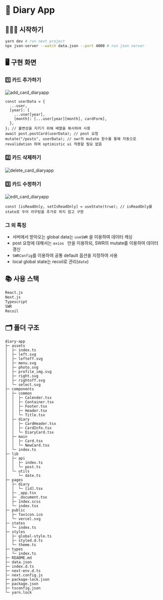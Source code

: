 # 📔 Diary App

## 🏃🏻‍♂️ 시작하기

```bash
yarn dev # run next project
npx json-server --watch data.json --port 4000 # run json server
```

## 🖥 구현 화면

### 1️⃣ 카드 추가하기

![add_card_diaryapp](https://user-images.githubusercontent.com/26808056/120882304-c104e800-c611-11eb-826b-598f0b8871cb.gif)

```tsx
const userData = {
  ...user,
  [year]: {
    ...user[year],
    [month]: [...user[year][month], cardForm],
  },
}; // 불변성을 지키기 위해 배열을 복사하여 사용
await post.postCard(userData); // post 요청
mutate("/posts", userData); // swr의 mutate 함수를 통해 자동으로 revalidation 하여 optimistic ui 적용할 필요 없음
```

### 2️⃣ 카드 삭제하기

![delete_card_diaryapp](https://user-images.githubusercontent.com/26808056/120882309-c3ffd880-c611-11eb-8215-54f6b332de29.gif)

### 3️⃣ 카드 수정하기

![edit_card_diaryapp](https://user-images.githubusercontent.com/26808056/120882314-c6623280-c611-11eb-918a-984f0b33230e.gif)

```tsx
const [isReadOnly, setIsReadOnly] = useState(true); // isReadOnly를 state로 두어 라우팅을 추가로 하지 않고 구현
```

### 그 외 특징

- 서버에서 받아오는 global data는 `useSWR` 을 이용하여 데이터 캐싱
- post 요청에 대해서는 `axios ` 만을 이용하되, SWR의 mutate를 이용하여 데이터 갱신
- `SWRConfig`를 이용하여 공통 default 옵션을 지정하여 사용
- local global state는 recoil로 관리(`date`)

## 📚 사용 스택

```bash
React.js
Next.js
Typescript
SWR
Recoil
```

## 🗂 폴더 구조

```plain text
diary-app
├─ assets
│  ├─ index.ts
│  ├─ left.svg
│  ├─ leftoff.svg
│  ├─ menu.svg
│  ├─ photo.svg
│  ├─ profile_img.svg
│  ├─ right.svg
│  ├─ rightoff.svg
│  └─ select.svg
├─ components
│  ├─ common
│  │  ├─ Calender.tsx
│  │  ├─ Container.tsx
│  │  ├─ Footer.tsx
│  │  ├─ Header.tsx
│  │  └─ Title.tsx
│  ├─ diary
│  │  ├─ CardHeader.tsx
│  │  ├─ CardInfo.tsx
│  │  └─ DiaryCard.tsx
│  ├─ main
│  │  ├─ Card.tsx
│  │  └─ NewCard.tsx
│  └─ index.ts
├─ lib
│  ├─ api
│  │  ├─ index.ts
│  │  └─ post.ts
│  └─ utils
│     └─ date.ts
├─ pages
│  ├─ diary
│  │  └─ [id].tsx
│  ├─ _app.tsx
│  ├─ _document.tsx
│  ├─ index.scss
│  └─ index.tsx
├─ public
│  ├─ favicon.ico
│  └─ vercel.svg
├─ states
│  └─ index.ts
├─ styles
│  ├─ global-style.ts
│  ├─ styled.d.ts
│  └─ theme.ts
├─ types
│  └─ index.ts
├─ README.md
├─ data.json
├─ index.d.ts
├─ next-env.d.ts
├─ next.config.js
├─ package-lock.json
├─ package.json
├─ tsconfig.json
└─ yarn.lock
```
